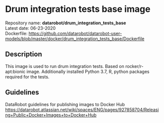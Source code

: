 # Drum integration tests base image
Repository name: **datarobot/drum_integration_tests_base**  
Latest date: 06-23-2020  
Dockerfile: https://github.com/datarobot/datarobot-user-models/blob/master/docker/drum_integration_tests_base/Dockerfile

## Description
This image is used to run drum integration tests. 
Based on rocker/r-apt:bionic image. Additionally installed Python 3.7, R, python packages required for the tests.

## Guidelines
DataRobot guidelines for publishing images to Docker Hub
https://datarobot.atlassian.net/wiki/spaces/ENG/pages/927858704/Releasing+Public+Docker+Images+to+Docker+Hub